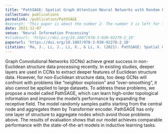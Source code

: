 ```yaml
---
title: "PathSAGE: Spatial Graph Attention Neural Networks with Random Path Sampling"
collection: publications
permalink: /publication/PathSAGE
#excerpt: 'This paper is about the number 2. The number 3 is left for future work.'
date: 2021-12-07
venue: 'Neural Information Processing'
#slidesurl: 'https://doi.org/10.1007/978-3-030-92270-2_10'
paperurl: 'https://doi.org/10.1007/978-3-030-92270-2_10'
citation: 'Ma, J., Li, J., Li, X., & Li, X. (2021). PathSAGE: Spatial Graph Attention Neural Networks with Random Path Sampling. In Neural Information Processing: 28th International Conference, ICONIP 2021, Sanur, Bali, Indonesia, December 8–12, 2021, Proceedings, Part II 28 (pp. 111-120). Springer International Publishing.'
---
```


Graph Convolutional Networks (GCNs) achieve great success in non-Euclidean structure data processing recently. In existing studies, deeper layers are used in CCNs to extract deeper features of Euclidean structure data. However, for non-Euclidean structure data, too deep GCNs will confront with problems like “neighbor explosion” and “over-smoothing”, it also cannot be applied to large datasets. To address these problems, we propose a model called PathSAGE, which can learn high-order topological information and improve the model’s performance by expanding the receptive field. The model randomly samples paths starting from the central node and aggregates them by Transformer encoder. PathSAGE has only one layer of structure to aggregate nodes which avoid those problems above. The results of evaluation shows that our model achieves comparable performance with the state-of-the-art models in inductive learning tasks.
